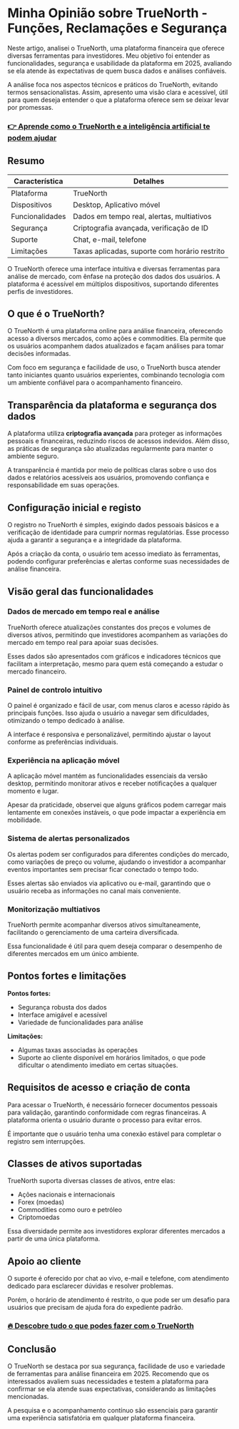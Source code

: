 # Minha Opinião sobre TrueNorth  - Funções, Reclamações e Segurança
   
Neste artigo, analisei o TrueNorth, uma plataforma financeira que oferece diversas ferramentas para investidores. Meu objetivo foi entender as funcionalidades, segurança e usabilidade da plataforma em 2025, avaliando se ela atende às expectativas de quem busca dados e análises confiáveis.

A análise foca nos aspectos técnicos e práticos do TrueNorth, evitando termos sensacionalistas. Assim, apresento uma visão clara e acessível, útil para quem deseja entender o que a plataforma oferece sem se deixar levar por promessas.

### [👉 Aprende como o TrueNorth e a inteligência artificial te podem ajudar](https://tinyurl.com/2xl8fkb4)
## Resumo  

| Característica           | Detalhes                                   |
|-------------------------|--------------------------------------------|
| Plataforma              | TrueNorth                                  |
| Dispositivos            | Desktop, Aplicativo móvel                   |
| Funcionalidades         | Dados em tempo real, alertas, multiativos  |
| Segurança              | Criptografia avançada, verificação de ID   |
| Suporte                 | Chat, e-mail, telefone                      |
| Limitações             | Taxas aplicadas, suporte com horário restrito |

O TrueNorth oferece uma interface intuitiva e diversas ferramentas para análise de mercado, com ênfase na proteção dos dados dos usuários. A plataforma é acessível em múltiplos dispositivos, suportando diferentes perfis de investidores.

## O que é o TrueNorth?  
O TrueNorth é uma plataforma online para análise financeira, oferecendo acesso a diversos mercados, como ações e commodities. Ela permite que os usuários acompanhem dados atualizados e façam análises para tomar decisões informadas.

Com foco em segurança e facilidade de uso, o TrueNorth busca atender tanto iniciantes quanto usuários experientes, combinando tecnologia com um ambiente confiável para o acompanhamento financeiro.

## Transparência da plataforma e segurança dos dados  
A plataforma utiliza **criptografia avançada** para proteger as informações pessoais e financeiras, reduzindo riscos de acessos indevidos. Além disso, as práticas de segurança são atualizadas regularmente para manter o ambiente seguro.

A transparência é mantida por meio de políticas claras sobre o uso dos dados e relatórios acessíveis aos usuários, promovendo confiança e responsabilidade em suas operações.

## Configuração inicial e registo  
O registro no TrueNorth é simples, exigindo dados pessoais básicos e a verificação de identidade para cumprir normas regulatórias. Esse processo ajuda a garantir a segurança e a integridade da plataforma.

Após a criação da conta, o usuário tem acesso imediato às ferramentas, podendo configurar preferências e alertas conforme suas necessidades de análise financeira.

## Visão geral das funcionalidades  

### Dados de mercado em tempo real e análise  
TrueNorth oferece atualizações constantes dos preços e volumes de diversos ativos, permitindo que investidores acompanhem as variações do mercado em tempo real para apoiar suas decisões.

Esses dados são apresentados com gráficos e indicadores técnicos que facilitam a interpretação, mesmo para quem está começando a estudar o mercado financeiro.

### Painel de controlo intuitivo  
O painel é organizado e fácil de usar, com menus claros e acesso rápido às principais funções. Isso ajuda o usuário a navegar sem dificuldades, otimizando o tempo dedicado à análise.

A interface é responsiva e personalizável, permitindo ajustar o layout conforme as preferências individuais.

### Experiência na aplicação móvel  
A aplicação móvel mantém as funcionalidades essenciais da versão desktop, permitindo monitorar ativos e receber notificações a qualquer momento e lugar.

Apesar da praticidade, observei que alguns gráficos podem carregar mais lentamente em conexões instáveis, o que pode impactar a experiência em mobilidade.

### Sistema de alertas personalizados  
Os alertas podem ser configurados para diferentes condições do mercado, como variações de preço ou volume, ajudando o investidor a acompanhar eventos importantes sem precisar ficar conectado o tempo todo.

Esses alertas são enviados via aplicativo ou e-mail, garantindo que o usuário receba as informações no canal mais conveniente.

### Monitorização multiativos  
TrueNorth permite acompanhar diversos ativos simultaneamente, facilitando o gerenciamento de uma carteira diversificada.

Essa funcionalidade é útil para quem deseja comparar o desempenho de diferentes mercados em um único ambiente.

## Pontos fortes e limitações  
**Pontos fortes:**  
- Segurança robusta dos dados  
- Interface amigável e acessível  
- Variedade de funcionalidades para análise  

**Limitações:**  
- Algumas taxas associadas às operações  
- Suporte ao cliente disponível em horários limitados, o que pode dificultar o atendimento imediato em certas situações.

## Requisitos de acesso e criação de conta  
Para acessar o TrueNorth, é necessário fornecer documentos pessoais para validação, garantindo conformidade com regras financeiras. A plataforma orienta o usuário durante o processo para evitar erros.

É importante que o usuário tenha uma conexão estável para completar o registro sem interrupções.

## Classes de ativos suportadas  
TrueNorth suporta diversas classes de ativos, entre elas:  
- Ações nacionais e internacionais  
- Forex (moedas)  
- Commodities como ouro e petróleo  
- Criptomoedas  

Essa diversidade permite aos investidores explorar diferentes mercados a partir de uma única plataforma.

## Apoio ao cliente  
O suporte é oferecido por chat ao vivo, e-mail e telefone, com atendimento dedicado para esclarecer dúvidas e resolver problemas.

Porém, o horário de atendimento é restrito, o que pode ser um desafio para usuários que precisam de ajuda fora do expediente padrão.

### [🔥 Descobre tudo o que podes fazer com o TrueNorth](https://tinyurl.com/2xl8fkb4)
## Conclusão  
O TrueNorth se destaca por sua segurança, facilidade de uso e variedade de ferramentas para análise financeira em 2025. Recomendo que os interessados avaliem suas necessidades e testem a plataforma para confirmar se ela atende suas expectativas, considerando as limitações mencionadas.

A pesquisa e o acompanhamento contínuo são essenciais para garantir uma experiência satisfatória em qualquer plataforma financeira.